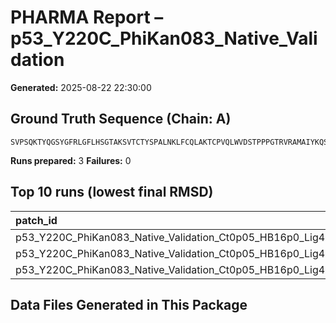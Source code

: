 # PHARMA Report – p53_Y220C_PhiKan083_Native_Validation

**Generated:** 2025-08-22 22:30:00
## Ground Truth Sequence (Chain: A)

```
SVPSQKTYQGSYGFRLGFLHSGTAKSVTCTYSPALNKLFCQLAKTCPVQLWVDSTPPPGTRVRAMAIYKQSQHMTEVVRRCPHHERCSDSDGLAPPQHLIRVEGNLRAEYLDDRNTFRHSVVVPCEPPEVGSDCTTIHYNYMCYSSCMGGMNRRPILTIITLEDSSGNLLGRDSFEVRVCACPGRDRRTEEENLR
```

**Runs prepared:** 3
**Failures:** 0

## Top 10 runs (lowest final RMSD)

| patch_id                                                       |    RMSD |     Rg |   total_loss |
|:---------------------------------------------------------------|--------:|-------:|-------------:|
| p53_Y220C_PhiKan083_Native_Validation_Ct0p05_HB16p0_Lig4p0_s3  | 4.00627 | 14.574 |      1528.97 |
| p53_Y220C_PhiKan083_Native_Validation_Ct0p05_HB16p0_Lig4p0_s7  | 4.00627 | 14.574 |      1528.97 |
| p53_Y220C_PhiKan083_Native_Validation_Ct0p05_HB16p0_Lig4p0_s11 | 4.00627 | 14.574 |      1528.97 |

## Data Files Generated in This Package

